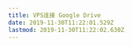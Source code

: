 ```yaml
---
title: VPS连接 Google Drive
date: 2019-11-30T11:22:01.529Z
lastmod: 2019-11-30T11:22:02.630Z
---
```


